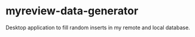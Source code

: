 # myreview-data-generator
Desktop application to fill random inserts in my remote and local database.
